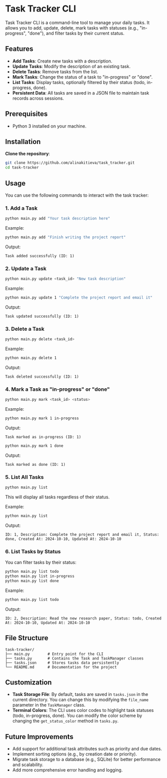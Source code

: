 # Task Tracker CLI

Task Tracker CLI is a command-line tool to manage your daily tasks. It allows you to add, update, delete, mark tasks with statuses (e.g., "in-progress", "done"), and filter tasks by their current status.

## Features

- **Add Tasks**: Create new tasks with a description.
- **Update Tasks**: Modify the description of an existing task.
- **Delete Tasks**: Remove tasks from the list.
- **Mark Tasks**: Change the status of a task to "in-progress" or "done".
- **List Tasks**: Display tasks, optionally filtered by their status (todo, in-progress, done).
- **Persistent Data**: All tasks are saved in a JSON file to maintain task records across sessions.

## Prerequisites

- Python 3 installed on your machine.

## Installation

**Clone the repository**:

   ```bash
   git clone https://github.com/alinakitieva/task_tracker.git
   cd task-tracker
   ```

## Usage

You can use the following commands to interact with the task tracker:

### 1. **Add a Task**

```bash
python main.py add "Your task description here"
```

Example:

```bash
python main.py add "Finish writing the project report"
```

Output:

```
Task added successfully (ID: 1)
```

### 2. **Update a Task**

```bash
python main.py update <task_id> "New task description"
```

Example:

```bash
python main.py update 1 "Complete the project report and email it"
```

Output:

```
Task updated successfully (ID: 1)
```

### 3. **Delete a Task**

```bash
python main.py delete <task_id>
```

Example:

```bash
python main.py delete 1
```

Output:

```
Task deleted successfully (ID: 1)
```

### 4. **Mark a Task as "in-progress" or "done"**

```bash
python main.py mark <task_id> <status>
```

Example:

```bash
python main.py mark 1 in-progress
```

Output:

```
Task marked as in-progress (ID: 1)
```

```bash
python main.py mark 1 done
```

Output:

```
Task marked as done (ID: 1)
```

### 5. **List All Tasks**

```bash
python main.py list
```

This will display all tasks regardless of their status.

Example:

```bash
python main.py list
```

Output:

```
ID: 1, Description: Complete the project report and email it, Status: done, Created At: 2024-10-10, Updated At: 2024-10-10
```

### 6. **List Tasks by Status**

You can filter tasks by their status:

```bash
python main.py list todo
python main.py list in-progress
python main.py list done
```

Example:

```bash
python main.py list todo
```

Output:

```
ID: 2, Description: Read the new research paper, Status: todo, Created At: 2024-10-10, Updated At: 2024-10-10
```

## File Structure

```text
task-tracker/
├── main.py        # Entry point for the CLI
├── tasks.py       # Contains the Task and TaskManager classes
├── tasks.json     # Stores tasks data persistently
└── README.md      # Documentation for the project
```

## Customization

- **Task Storage File**: By default, tasks are saved in `tasks.json` in the current directory. You can change this by modifying the `file_name` parameter in the `TaskManager` class.
- **Terminal Colors**: The CLI uses color codes to highlight task statuses (todo, in-progress, done). You can modify the color scheme by changing the `get_status_color` method in `tasks.py`.

## Future Improvements

- Add support for additional task attributes such as priority and due dates.
- Implement sorting options (e.g., by creation date or priority).
- Migrate task storage to a database (e.g., SQLite) for better performance and scalability.
- Add more comprehensive error handling and logging.
